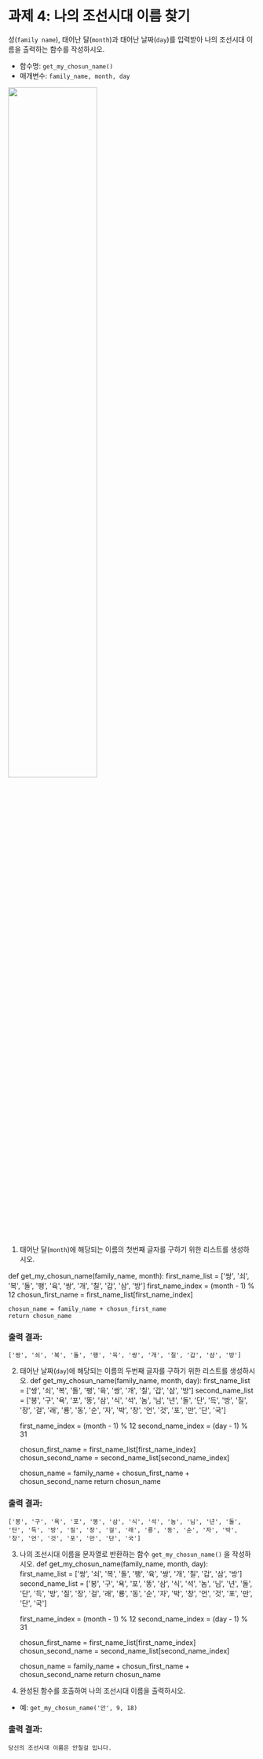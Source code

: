 # 과제 4: 나의 조선시대 이름 찾기

성(```family name```), 태어난 달(```month```)과 태어난 날짜(```day```)를 입력받아 나의 조선시대 이름을 출력하는 함수를 작성하시오.
* 함수명: ```get_my_chosun_name()```
* 매개변수: ```family_name, month, day```

<img src="../img/chosun_name.jpg"  width="60%" height="60%"/>

1. 태어난 달(```month```)에 해당되는 이름의 첫번째 글자를 구하기 위한 리스트를 생성하시오.

def get_my_chosun_name(family_name, month):
    first_name_list = ['쌍', '쇠', '복', '돌', '팽', '육', '쌍', '개', '칠', '갑', '삼', '방']
    first_name_index = (month - 1) % 12
    chosun_first_name = first_name_list[first_name_index]
    
    chosun_name = family_name + chosun_first_name
    return chosun_name

### 출력 결과:
```
['쌍', '쇠', '복', '돌', '팽', '육', '쌍', '개', '칠', '갑', '삼', '방']
```

2. 태어난 날짜(```day```)에 해당되는 이름의 두번째 글자를 구하기 위한 리스트를 생성하시오.
def get_my_chosun_name(family_name, month, day):
    first_name_list = ['쌍', '쇠', '복', '돌', '팽', '육', '쌍', '개', '칠', '갑', '삼', '방']
    second_name_list = ['봉', '구', '욕', '포', '똥', '삼', '식', '석', '놈', '님', '년', '돌', '단', '득', '방', '질', '장', '걸', '래', '룡', '동', '순', '자', '박', '창', '언', '것', '포', '만', '단', '국']
    
    first_name_index = (month - 1) % 12
    second_name_index = (day - 1) % 31
    
    chosun_first_name = first_name_list[first_name_index]
    chosun_second_name = second_name_list[second_name_index]
    
    chosun_name = family_name + chosun_first_name + chosun_second_name
    return chosun_name

### 출력 결과:
```
['봉', '구', '욕', '포', '똥', '삼', '식', '석', '놈', '님', '년', '돌', '단', '득', '방', '질', '장', '걸', '래', '룡', '동', '순', '자', '박', '창', '언', '것', '포', '만', '단', '국']
```

3. 나의 조선시대 이름을 문자열로 반환하는 함수 ```get_my_chosun_name()``` 을 작성하시오.
def get_my_chosun_name(family_name, month, day):
    first_name_list = ['쌍', '쇠', '복', '돌', '팽', '육', '쌍', '개', '칠', '갑', '삼', '방']
    second_name_list = ['봉', '구', '욕', '포', '똥', '삼', '식', '석', '놈', '님', '년', '돌', '단', '득', '방', '질', '장', '걸', '래', '룡', '동', '순', '자', '박', '창', '언', '것', '포', '만', '단', '국']
    
    first_name_index = (month - 1) % 12
    second_name_index = (day - 1) % 31
    
    chosun_first_name = first_name_list[first_name_index]
    chosun_second_name = second_name_list[second_name_index]
    
    chosun_name = family_name + chosun_first_name + chosun_second_name
    return chosun_name


4. 완성된 함수를 호출하여 나의 조선시대 이름을 출력하시오.

* 예: ```get_my_chosun_name('안', 9, 18)```

### 출력 결과:
```
당신의 조선시대 이름은 안칠걸 입니다.
```
